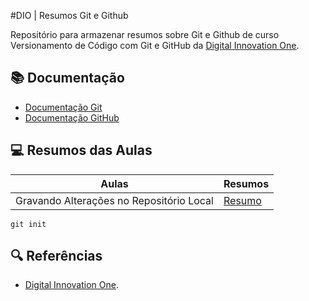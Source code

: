 
#DIO | Resumos Git e Github

Repositório para armazenar resumos sobre Git e Github de curso Versionamento de Código com Git e GitHub da [Digital Innovation One](https://www.dio.me/).

## 📚 Documentação 
- [Documentação Git](https://git-scm.com/doc)
- [Documentação GitHub](https://docs.github.com)

## 💻 Resumos das Aulas
| Aulas | Resumos |
|-------|---------|
| Gravando Alterações no Repositório Local | [Resumo]() |

```
git init
```

## 🔍 Referências
- [Digital Innovation One]().
